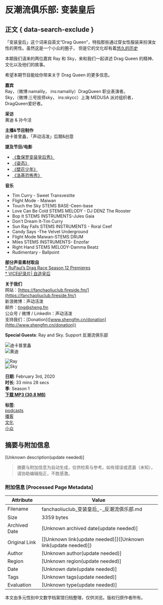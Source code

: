 # 反潮流俱乐部: 变装皇后

## 正文 { data-search-exclude }


「变装皇后」这个词来自英文“Drag Queen”，特指那些通过穿女性服装来扮演女性的男性。虽然这是一个小众的圈子， 但是它的文化却有着[悠久的历史](https://en.wikipedia.org/wiki/Drag_queen#History_of_drag)

本期我们请来的两位嘉宾 Ray 和 Sky，来和我们一起讲述 Drag Queen 的精神、文化以及他们的故事。

希望本期节目能给你带来关于 Drag Queen 的更多信息。

**嘉宾**  
Ray，（微博:namalily， ins:namalily）DragQueen 职业表演者。  
Sky，（微博:三号技师sky， ins:skycc）上海 MEDUSA 派对组织者，DragQueen爱好者。

**采访**  
黄迪 & 孙今泾

**主播&节目制作**  
迪卡普里鑫，「声动活泼」后期&创意

**提及节目/电影**

- [《鲁保罗变装皇后秀》](https://movie.douban.com/subject/30447615/)
- [《姿态》](https://movie.douban.com/subject/26997983/)
- [《壁花少年》](https://movie.douban.com/subject/4847665/)
- [《洛基恐怖秀》](https://movie.douban.com/subject/1292050/)

**音乐**

- Tim Curry - Sweet Transvestite
- Flight Mode - Maiwan
- Touch the Sky STEMS BASE-Ceen-base
- Love Can Be Cold STEMS MELODY - DJ DENZ The Rooster
- Bop It STEMS INSTRUMENTS-Jules Gaia
- Don't Dream It-Tim Curry
- Sun Ray Falls STEMS INSTRUMENTS - Roral Ceef
- Candy Says -The Velvet Underground
- Flight Mode Maiwan-STEMS DRUM
- Miles STEMS INSTRUMENTS- Enzofar
- Right Hand STEMS MELODY-Damma Beatz
- Rudimentary - Ballpoint

**部分声音素材取自**  
[* RuPaul’s Drag Race Season 12 Premieres](https://www.youtube.com/watch?v=XuVJPcw6R1c)  
[* VICE纪录片| 自造皇后](https://www.bilibili.com/bangumi/play/ep234644)

**关于我们**  
网站：[https://fanchaoliuclub.fireside.fm/](https://fanchaoliuclub.fireside.fm/)  
新浪微博：声动活泼  
邮件：[ting@sheng.fm](mailto:ting@sheng.fm)  
公众号 / 微博 / LinkedIn：声动活泼  
支持我们：\[Donation\]([www.shengfm.cn/donation](http://www.shengfm.cn/donation))  

**Special Guests**: Ray and Sky. Support 反潮流俱乐部

![迪卡普里鑫](https://media24.fireside.fm/file/fireside-images-2024/podcasts/images/3/3b8349c0-ce14-4e22-b760-c0d04a7a111a/hosts/5/50268a33-6e3b-4bbb-a3e8-b02f60f3d4dd/avatar_small.jpg?v=0)  
![黄迪](https://media24.fireside.fm/file/fireside-images-2024/podcasts/images/3/3b8349c0-ce14-4e22-b760-c0d04a7a111a/hosts/e/e857dbf5-310a-43e0-b446-7521dcb46319/avatar_small.jpg?v=0)  

![Ray](https://media24.fireside.fm/file/fireside-images-2024/podcasts/images/3/3b8349c0-ce14-4e22-b760-c0d04a7a111a/guests/2/2cf16a36-cca9-4cca-984c-143f480b6841/avatar_small.jpg?v=1)  
![Sky](https://media24.fireside.fm/file/fireside-images-2024/podcasts/images/3/3b8349c0-ce14-4e22-b760-c0d04a7a111a/guests/e/e7061092-ea28-4907-a274-329cafb9e475/avatar_small.jpg?v=0)  

**日期**: February 3rd, 2020  
**时长**: 33 mins 28 secs  
**季**: Season 1  
**[下载 MP3 (30.8 MB)](https://chtbl.com/track/FBG437/aphid.fireside.fm/d/1437767933/3b8349c0-ce14-4e22-b760-c0d04a7a111a/e90b0508-0861-4551-8ea0-5315c0f2a221.mp3)**  

**标签**:  
[podcasts](/tags/podcasts)  
[播客](/tags/%E6%92%AD%E5%AE%A2)  
[文化](/tags/%E6%96%87%E5%8C%96)  
[小众](/tags/%E5%B0%8F%E4%BC%97)  
<!-- tcd_original_link https://fanchaoliuclub.fireside.fm/dragqueen -->


## 摘要与附加信息

<!-- tcd_abstract -->
[Unknown description(update needed)]
<!-- tcd_abstract_end -->

> 摘要与附加信息为自动生成，仅供检索与参考。如有错误或遗漏（未知），请协助编辑指正，不胜感激。

### 附加信息 [Processed Page Metadata]

| Attribute       | Value                                  |
|-----------------|----------------------------------------|
| Filename        | fanchaoliuclub_变装皇后_-_反潮流俱乐部.md                             |
| Size            | 3359 bytes                           |
| Archived Date   | [Unknown archived date(update needed)]                             |
| Original Link   | [[Unknown link(update needed)]]([Unknown link(update needed)])                       |
| Author          | [Unknown author(update needed)]                               |
| Region          | [Unknown region(update needed)]                               |
| Date            | [Unknown date(update needed)]                                 |
| Tags            | [Unknown tags(update needed)]                                 |
| Evaluation            | [Unknown type(update needed)]                                 |
<!-- tcd_table_end -->

本文由多元性别中文数字档案馆归档整理，仅供浏览。版权归原作者所有。
